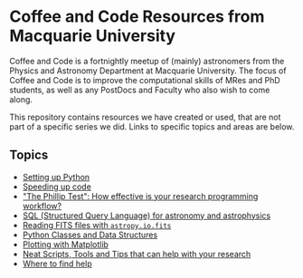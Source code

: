 # Coffee and Code Resources from Macquarie University

Coffee and Code is a fortnightly meetup of (mainly) astronomers from the Physics and Astronomy Department at Macquarie University. The focus of Coffee and Code is to improve the computational skills of MRes and PhD students, as well as any PostDocs and Faculty who also wish to come along.

This repository contains resources we have created or used, that are not part of a specific series we did. Links to specific topics and areas are below.

## Topics
 * [Setting up Python](PythonSetup/README.md)
 * [Speeding up code](SpeedingUpCode/README.md)
 * ["The Phillip Test": How effective is your research programming workflow?](ThePhillipTest/README.md)
 * [SQL (Structured Query Language) for astronomy and astrophysics](AstroSQL/README.md)
 * [Reading FITS files with `astropy.io.fits`](AstropyFits/README.md)
 * [Python Classes and Data Structures](Classes-and-DataStructures/README.md)
 * [Plotting with Matplotlib](PlottingWithMatplotlib/README.md)
 * [Neat Scripts, Tools and Tips that can help with your research](UsefulTools/README.md)
 * [Where to find help](WhereToFindHelp/README.md)
